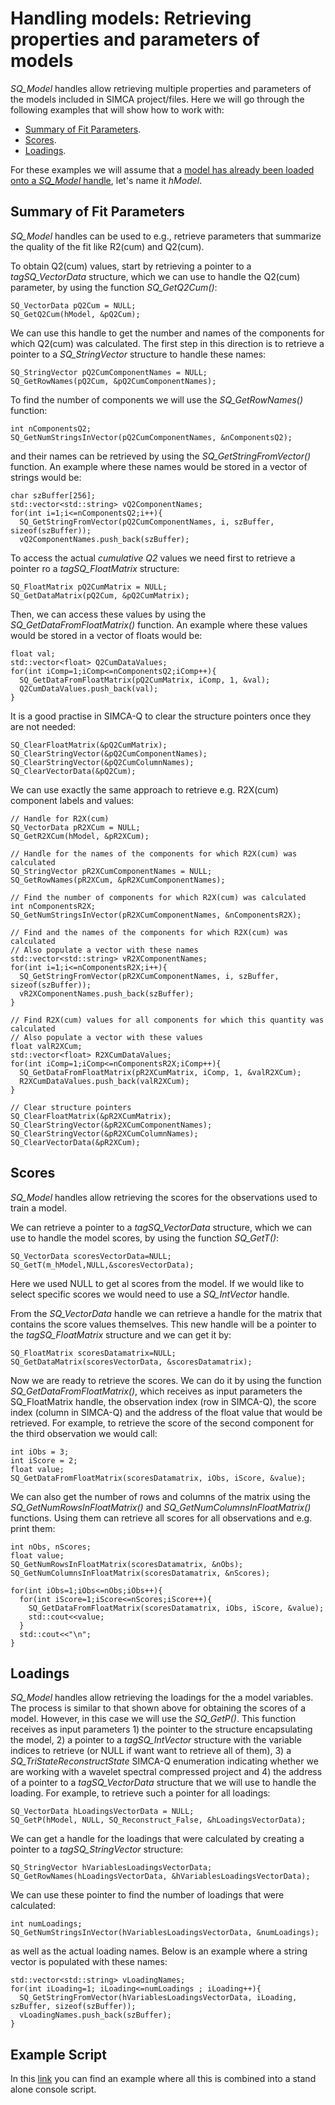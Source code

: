 # Handling models: Retrieving properties and parameters of models

*SQ_Model* handles allow retrieving multiple properties and parameters of the models included in SIMCA project/files. Here we will go through the following examples that will show how to work with:

- [Summary of Fit Parameters](#Summary).
- [Scores](#Scores).
- [Loadings](#Loadings).

For these examples we will assume that a [model has already been loaded onto a *SQ_Model* handle](../05_0_HandlingModels_Introduction/HandlingModels_Introduction.md), let's name it *hModel*.

## <a name="Summary">Summary of Fit Parameters</a>

*SQ_Model* handles can be used to e.g., retrieve parameters that summarize the quality of the fit like R2(cum) and Q2(cum).

To obtain Q2(cum) values, start by retrieving a pointer to a *tagSQ_VectorData* structure, which we can use to handle the Q2(cum) parameter, by using the function *SQ_GetQ2Cum()*:
```
SQ_VectorData pQ2Cum = NULL;
SQ_GetQ2Cum(hModel, &pQ2Cum);
```

We can use this handle to get the number and names of the components for which Q2(cum) was calculated. The first step in this direction is to retrieve a pointer to a *SQ_StringVector* structure to handle these names:
```
SQ_StringVector pQ2CumComponentNames = NULL;
SQ_GetRowNames(pQ2Cum, &pQ2CumComponentNames);
```

To find the number of components we will use the *SQ_GetRowNames()* function:
```
int nComponentsQ2;
SQ_GetNumStringsInVector(pQ2CumComponentNames, &nComponentsQ2);
```

and their names can be retrieved by using the *SQ_GetStringFromVector()* function. An example where these names would be stored in a vector of strings would be:
```
char szBuffer[256];
std::vector<std::string> vQ2ComponentNames;
for(int i=1;i<=nComponentsQ2;i++){
  SQ_GetStringFromVector(pQ2CumComponentNames, i, szBuffer, sizeof(szBuffer));
  vQ2ComponentNames.push_back(szBuffer);  
```

To access the actual *cumulative Q2* values we need first to retrieve a pointer ro a *tagSQ_FloatMatrix* structure:
```
SQ_FloatMatrix pQ2CumMatrix = NULL;
SQ_GetDataMatrix(pQ2Cum, &pQ2CumMatrix);
```

Then, we can access these values by using the *SQ_GetDataFromFloatMatrix()* function. An example where these values would be stored in a vector of floats would be:
```
float val;
std::vector<float> Q2CumDataValues;
for(int iComp=1;iComp<=nComponentsQ2;iComp++){
  SQ_GetDataFromFloatMatrix(pQ2CumMatrix, iComp, 1, &val);
  Q2CumDataValues.push_back(val);
}
```

It is a good practise in SIMCA-Q to clear the structure pointers once they are not needed:
```
SQ_ClearFloatMatrix(&pQ2CumMatrix);
SQ_ClearStringVector(&pQ2CumComponentNames);
SQ_ClearStringVector(&pQ2CumColumnNames);
SQ_ClearVectorData(&pQ2Cum);
```

We can use exactly the same approach to retrieve e.g. R2X(cum) component labels and values:
```
// Handle for R2X(cum)
SQ_VectorData pR2XCum = NULL;
SQ_GetR2XCum(hModel, &pR2XCum);

// Handle for the names of the components for which R2X(cum) was calculated
SQ_StringVector pR2XCumComponentNames = NULL;
SQ_GetRowNames(pR2XCum, &pR2XCumComponentNames);

// Find the number of components for which R2X(cum) was calculated
int nComponentsR2X;
SQ_GetNumStringsInVector(pR2XCumComponentNames, &nComponentsR2X);

// Find and the names of the components for which R2X(cum) was calculated
// Also populate a vector with these names
std::vector<std::string> vR2XComponentNames;
for(int i=1;i<=nComponentsR2X;i++){
  SQ_GetStringFromVector(pR2XCumComponentNames, i, szBuffer, sizeof(szBuffer));
  vR2XComponentNames.push_back(szBuffer);
}

// Find R2X(cum) values for all components for which this quantity was calculated
// Also populate a vector with these values
float valR2XCum;
std::vector<float> R2XCumDataValues;
for(int iComp=1;iComp<=nComponentsR2X;iComp++){
  SQ_GetDataFromFloatMatrix(pR2XCumMatrix, iComp, 1, &valR2XCum);
  R2XCumDataValues.push_back(valR2XCum);
}

// Clear structure pointers
SQ_ClearFloatMatrix(&pR2XCumMatrix);
SQ_ClearStringVector(&pR2XCumComponentNames);
SQ_ClearStringVector(&pR2XCumColumnNames);
SQ_ClearVectorData(&pR2XCum);
```

## <a name="Scores">Scores</a>

*SQ_Model* handles allow retrieving the scores for the observations used to train a model.

We can retrieve a pointer to a *tagSQ_VectorData* structure, which we can use to handle the model scores, by using the function *SQ_GetT()*:
```
SQ_VectorData scoresVectorData=NULL;
SQ_GetT(m_hModel,NULL,&scoresVectorData);
```

Here we used NULL to get al scores from the model. If we would like to select specific scores we would need to use a *SQ_IntVector* handle.

From the *SQ_VectorData* handle we can retrieve a handle for the matrix that contains the score values themselves. This new handle will be a pointer to the *tagSQ_FloatMatrix* structure and we can  get it by:
```
SQ_FloatMatrix scoresDatamatrix=NULL;
SQ_GetDataMatrix(scoresVectorData, &scoresDatamatrix);
```

Now we are ready to retrieve the scores. We can do it by using the function *SQ_GetDataFromFloatMatrix()*, which receives as input parameters the SQ_FloatMatrix handle, the observation index (row in SIMCA-Q), the score index (column in SIMCA-Q) and the address of the float value that would be retrieved. For example, to retrieve the score of the second component for the third observation we would call:
```
int iObs = 3;
int iScore = 2;
float value;
SQ_GetDataFromFloatMatrix(scoresDatamatrix, iObs, iScore, &value);
```

We can also get the number of rows and columns of the matrix using the *SQ_GetNumRowsInFloatMatrix()* and *SQ_GetNumColumnsInFloatMatrix()* functions. Using them can retrieve all scores for all observations and e.g. print them:
```
int nObs, nScores;
float value;
SQ_GetNumRowsInFloatMatrix(scoresDatamatrix, &nObs);
SQ_GetNumColumnsInFloatMatrix(scoresDatamatrix, &nScores);

for(int iObs=1;iObs<=nObs;iObs++){
  for(int iScore=1;iScore<=nScores;iScore++){
    SQ_GetDataFromFloatMatrix(scoresDatamatrix, iObs, iScore, &value);
    std::cout<<value;
  }
  std::cout<<"\n";
}
```

## <a name="Loadings">Loadings</a>

*SQ_Model* handles allow retrieving the loadings for the a model variables. The process is similar to that shown above for obtaining the scores of a model. However, in this case we will use the *SQ_GetP()*. This function receives as input parameters 1) the pointer to the structure encapsulating the model, 2) a pointer to a *tagSQ_IntVector* structure with the variable indices to retrieve (or NULL if want want to retrieve all of them), 3) a *SQ_TriStateReconstructState* SIMCA-Q enumeration indicating whether we are working with a wavelet spectral compressed project and 4) the address of a pointer to a *tagSQ_VectorData* structure that we will use to handle the loading. For example, to retrieve such a pointer for all loadings:
```
SQ_VectorData hLoadingsVectorData = NULL;
SQ_GetP(hModel, NULL, SQ_Reconstruct_False, &hLoadingsVectorData);
```

We can get a handle for the loadings that were calculated by creating a pointer to a *tagSQ_StringVector* structure:
```
SQ_StringVector hVariablesLoadingsVectorData;
SQ_GetRowNames(hLoadingsVectorData, &hVariablesLoadingsVectorData);
```

We can use these pointer to find the number of loadings that were calculated:
```
int numLoadings;
SQ_GetNumStringsInVector(hVariablesLoadingsVectorData, &numLoadings);
```

as well as the actual loading names. Below is an example where a string vector is populated with these names:
```
std::vector<std::string> vLoadingNames;
for(int iLoading=1; iLoading<=numLoadings ; iLoading++){
  SQ_GetStringFromVector(hVariablesLoadingsVectorData, iLoading, szBuffer, sizeof(szBuffer));
  vLoadingNames.push_back(szBuffer);
}  
```



## <a name="ExampleScript">Example Script</a>

In this [link](HandlingModels_GettingScores.cpp) you can find an example where all this is combined into a stand alone console script.
